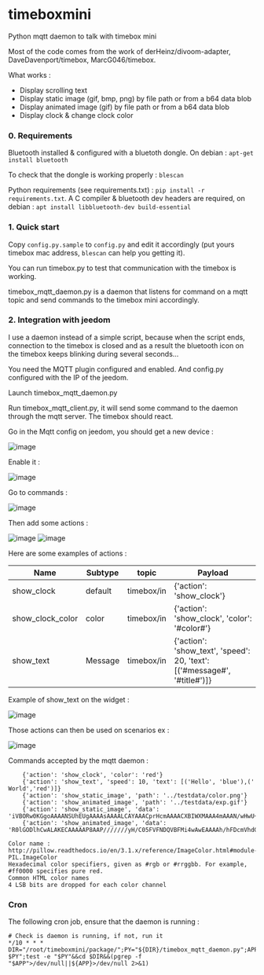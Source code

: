 # timeboxmini
Python mqtt daemon to talk with timebox mini

Most of the code comes from the work of derHeinz/divoom-adapter, DaveDavenport/timebox, MarcG046/timebox.

What works : 
* Display scrolling text
* Display static image (gif, bmp, png) by file path or from a b64 data blob
* Display animated image (gif) by file path or from a b64 data blob
* Display clock & change clock color


### 0. Requirements 
Bluetooth installed & configured with a bluetoth dongle.
On debian : `apt-get install bluetooth`

To check that the dongle is working properly : `blescan`

Python requirements (see requirements.txt) : `pip install -r requirements.txt`. A C compiler & bluetooth dev headers are required, on debian : `apt install libbluetooth-dev build-essential`


### 1. Quick start
Copy `config.py.sample` to `config.py` and edit it accordingly (put yours timebox mac address, `blescan` can help you getting it).

You can run timebox.py to test that communication with the timebox is working.

timebox_mqtt_daemon.py is a daemon that listens for command on a mqtt topic and send commands to the timebox mini accordingly.


### 2. Integration with jeedom
I use a daemon instead of a simple script, because when the script ends, connection to the timebox is closed and as a result the bluetooth icon on the timebox keeps blinking during several seconds...

You need the MQTT plugin configured and enabled. And config.py configured with the IP of the jeedom.


Launch timebox_mqtt_daemon.py


Run timebox_mqtt_client.py, it will send some command to the daemon through the mqtt server. The timebox should react.


Go in the Mqtt config on jeedom, you should get a new device :


![image](https://user-images.githubusercontent.com/4688432/34258838-1d09aa40-e660-11e7-8b8d-3b382865b5fd.png)

Enable it : 


![image](https://user-images.githubusercontent.com/4688432/34258843-2193f368-e660-11e7-9d0e-fb628b4ccb3d.png)


Go to commands : 


![image](https://user-images.githubusercontent.com/4688432/34258848-24092258-e660-11e7-8154-c77ae64fb849.png)


Then add some actions : 


![image](https://user-images.githubusercontent.com/4688432/34258852-271c7ae4-e660-11e7-9f38-51048f9f501c.png)
![image](https://user-images.githubusercontent.com/4688432/34258855-2999f472-e660-11e7-92fd-0e0033f09da8.png)


Here are some examples of actions : 


Name|Subtype|topic|Payload
---|---|---|----
show_clock|default|timebox/in|{'action': 'show_clock'}|
show_clock_color|color|timebox/in|{'action': 'show_clock', 'color': '#color#'}|
show_text|Message|timebox/in|{'action': 'show_text', 'speed': 20, 'text': [('#message#', '#title#')]}|This trick allows to use the title field to set the text color



Example of show_text on the widget : 


![image](https://user-images.githubusercontent.com/4688432/34258857-2d1dab16-e660-11e7-9ad5-c3ef29cc9ec7.png)


Those actions can then be used on scenarios ex : 


![image](https://user-images.githubusercontent.com/4688432/34258861-2f9c2624-e660-11e7-96d2-e54d0431a0a6.png)


Commands accepted by the mqtt daemon : 
```	{'action': 'show_clock'}
	{'action': 'show_clock', 'color': 'red'}
	{'action': 'show_text', 'speed': 10, 'text': [('Hello', 'blue'),(' World','red')]}
	{'action': 'show_static_image', 'path': '../testdata/color.png'}
	{'action': 'show_animated_image', 'path': '../testdata/exp.gif'}
	{'action': 'show_static_image', 'data': 'iVBORw0KGgoAAAANSUhEUgAAAAsAAAALCAYAAACprHcmAAAACXBIWXMAAA4mAAAN/wHwU+XzAAAAXElEQVQYlc2PQQ6AQAgDB1/en48HdjVr9qA3IQRKS1IQNKiMVBpqYoz26MGHOAAqz3XtxQWYvabSRNVNaBCGZ+4yWTBOYgq1Md1jH1wPXjZkGRw2+n48+DZ+Ij4BeddPVF7LZ+sAAAAASUVORK5CYII='}
	{'action': 'show_animated_image', 'data': 'R0lGODlhCwALAKECAAAAAP8AAP///////yH/C05FVFNDQVBFMi4wAwEAAAAh/hFDcmVhdGVkIHdpdGggR0lNUAAh+QQBCgACACwAAAAACwALAAACCoSPqcvtGZ6c1BUAIfkEAQoAAwAsAAAAAAsACwAAAg+Ej6nLFv2ekoCiCJverAAAIfkEAQoAAwAsAAAAAAsACwAAAg+Ej6kaC22gY0lOJC2+XBUAIfkEAQoAAwAsAAAAAAsACwAAAg+Ejwmhm9yihE9aRU0++xYAIfkEAQoAAwAsAAAAAAsACwAAAg+EHXep2A9jZJDKi4FdbxcAIfkEAQoAAwAsAAAAAAsACwAAAgwMjmjJ7Q+jnJQuFwoAIfkEAQoAAwAsAAAAAAsACwAAAgqEj6nL7Q+jnKAAACH5BAEKAAMALAAAAAALAAsAAAIKhI+py+0Po5ygAAA7'}
```
	
	
```	
Color name : http://pillow.readthedocs.io/en/3.1.x/reference/ImageColor.html#module-PIL.ImageColor
Hexadecimal color specifiers, given as #rgb or #rrggbb. For example, #ff0000 specifies pure red.
Common HTML color names
4 LSB bits are dropped for each color channel 
```


### Cron
The following cron job, ensure that the daemon is running :

```
# Check is daemon is running, if not, run it
*/10 * * *  DIR="/root/timeboxmini/package/";PY="${DIR}/timebox_mqtt_daemon.py";APP="/usr/bin/python $PY";test -e "$PY"&&cd $DIR&&(pgrep -f "$APP">/dev/null||${APP}>/dev/null 2>&1)
```
